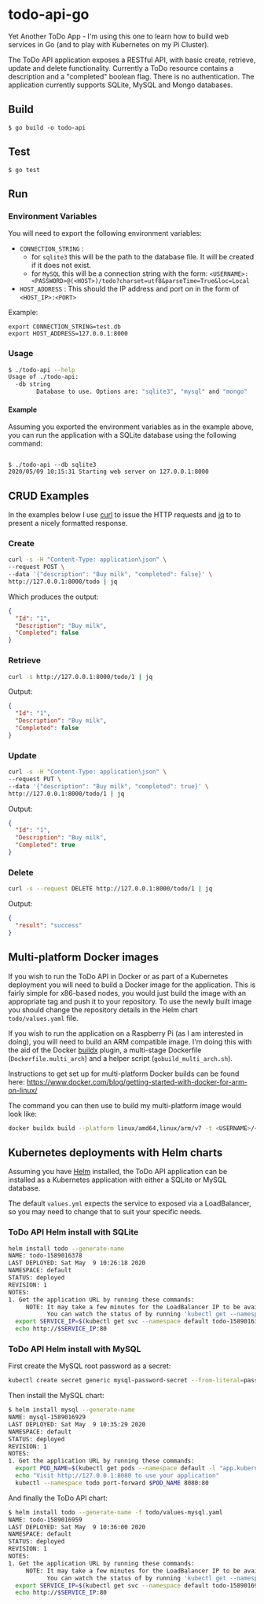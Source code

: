 # todo-api-go
Yet Another ToDo App - I'm using this one to learn how to build web services in Go (and to play with Kubernetes on my Pi Cluster).

The ToDo API application exposes a RESTful API, with basic create, retrieve, update and delete functionality. Currently a ToDo resource contains a description and a "completed" boolean flag. There is no authentication. The application currently supports SQLite, MySQL and Mongo databases.

## Build

```shell script
$ go build -o todo-api
```

## Test

```shell script
$ go test
```

## Run

### Environment Variables

You will need to export the following environment variables:

* `CONNECTION_STRING` : 
  * for `sqlite3` this will be the path to the database file. It will be created if it does not exist.
  * for `MySQL` this will be a connection string with the form: `<USERNAME>:<PASSWORD>@(<HOST>)/todo?charset=utf8&parseTime=True&loc=Local`
* `HOST_ADDRESS` : This should the IP address and port on in the form of `<HOST_IP>:<PORT>`

Example:

```shell script
export CONNECTION_STRING=test.db
export HOST_ADDRESS=127.0.0.1:8000
```

### Usage

```bash
$ ./todo-api --help                                                                                                                                                                                                                                               *[helm] 
Usage of ./todo-api:
  -db string
        Database to use. Options are: "sqlite3", "mysql" and "mongo"
```

#### Example

Assuming you exported the environment variables as in the example above, you can run the application with a SQLite database using the following command:

```shell script

$ ./todo-api --db sqlite3
2020/05/09 10:15:31 Starting web server on 127.0.0.1:8000

```

## CRUD Examples

In the examples below I use [curl](https://curl.haxx.se/) to issue the HTTP requests and [jq](https://stedolan.github.io/jq/) to to present a nicely formatted response.

### Create

```bash
curl -s -H "Content-Type: application\json" \
--request POST \
--data '{"description": "Buy milk", "completed": false}' \
http://127.0.0.1:8000/todo | jq
```

Which produces the output:

```json
{
  "Id": "1",
  "Description": "Buy milk",
  "Completed": false
}

```

### Retrieve

```bash
curl -s http://127.0.0.1:8000/todo/1 | jq
```

Output:

```json
{
  "Id": "1",
  "Description": "Buy milk",
  "Completed": false
}
```

### Update

```bash
curl -s -H "Content-Type: application\json" \
--request PUT \
--data '{"description": "Buy milk", "completed": true}' \
http://127.0.0.1:8000/todo/1 | jq
```

Output:

```json
{
  "Id": "1",
  "Description": "Buy milk",
  "Completed": true
}
```

### Delete

```bash
curl -s --request DELETE http://127.0.0.1:8000/todo/1 | jq
```

Output:

```json
{
  "result": "success"
}
```

## Multi-platform Docker images

If you wish to run the ToDo API in Docker or as part of a Kubernetes deployment you will need to build a Docker image for the application. This is fairly simple for x86-based nodes, you would just build the image with an appropriate tag and push it to your repository. To use the newly built image you should change the repository details in the Helm chart `todo/values.yaml` file.

If you wish to run the application on a Raspberry Pi (as I am interested in doing), you will need to build an ARM compatible image. I'm doing this with the aid of the Docker [buildx](https://github.com/docker/buildx) plugin, a multi-stage Dockerfile (`Dockerfile.multi_arch`) and a helper script (`gobuild_multi_arch.sh`).

Instructions to get set up for multi-platform Docker builds can be found here: https://www.docker.com/blog/getting-started-with-docker-for-arm-on-linux/

The command you can then use to build my multi-platform image would look like:

```bash
docker buildx build --platform linux/amd64,linux/arm/v7 -t <USERNAME>/<REPOSITORY>:<TAG> -f Dockerfile.multi-arch --push .
```

## Kubernetes deployments with Helm charts

Assuming you have [Helm](https://helm.sh/docs/intro/install/) installed, the ToDo API application can be installed as a Kubernetes application with either a SQLite or MySQL database.

The default `values.yml` expects the service to exposed via a LoadBalancer, so you may need to change that to suit your specific needs.

### ToDo API Helm install with SQLite

```bash
helm install todo --generate-name
NAME: todo-1589016378
LAST DEPLOYED: Sat May  9 10:26:18 2020
NAMESPACE: default 
STATUS: deployed
REVISION: 1
NOTES:
1. Get the application URL by running these commands:
     NOTE: It may take a few minutes for the LoadBalancer IP to be available.
           You can watch the status of by running 'kubectl get --namespace todo svc -w todo-1589016378'
  export SERVICE_IP=$(kubectl get svc --namespace default todo-1589016378 --template "{{ range (index .status.loadBalancer.ingress 0) }}{{.}}{{ end }}")
  echo http://$SERVICE_IP:80

```

### ToDo API Helm install with MySQL

First create the MySQL root password as a secret:

```bash
kubectl create secret generic mysql-password-secret --from-literal=password='YOUR_PASSWORD_HERE'
```

Then install the MySQL chart:

```bash
$ helm install mysql --generate-name
NAME: mysql-1589016929
LAST DEPLOYED: Sat May  9 10:35:29 2020
NAMESPACE: default
STATUS: deployed
REVISION: 1
NOTES:
1. Get the application URL by running these commands:
  export POD_NAME=$(kubectl get pods --namespace default -l "app.kubernetes.io/name=mysql,app.kubernetes.io/instance=mysql-1589016929" -o jsonpath="{.items[0].metadata.name}")
  echo "Visit http://127.0.0.1:8080 to use your application"
  kubectl --namespace todo port-forward $POD_NAME 8080:80

```

And finally the ToDo API chart:

```bash
$ helm install todo --generate-name -f todo/values-mysql.yaml
NAME: todo-1589016959
LAST DEPLOYED: Sat May  9 10:36:00 2020
NAMESPACE: default 
STATUS: deployed
REVISION: 1
NOTES:
1. Get the application URL by running these commands:
     NOTE: It may take a few minutes for the LoadBalancer IP to be available.
           You can watch the status of by running 'kubectl get --namespace default svc -w todo-1589016959'
  export SERVICE_IP=$(kubectl get svc --namespace default todo-1589016959 --template "{{ range (index .status.loadBalancer.ingress 0) }}{{.}}{{ end }}")
  echo http://$SERVICE_IP:80

```